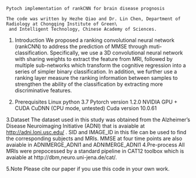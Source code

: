    Pytoch implementation of rankCNN for brain disease prognosis

    The code was written by Hezhe Qiao and Dr. Lin Chen, Department of Radiology at Chongqing Institute of Green\
     and Intelligent Technology, Chinese Academy of Sciences. 

1. Introduction
We proposed a ranking convolutional neural network (rankCNN) to address
the prediction of MMSE through muti-classification. Specifically, we use a 3D convolutional neural
network with sharing weights to extract the feature from MRI, followed by multiple sub-networks
which transform the cognitive regression into a series of simpler binary classification. In addition, we
further use a ranking layer measure the ranking information between samples to strengthen the ability
of the classification by extracting more discriminative features.
  
2. Prerequisites
Linux python 3.7 Pytorch version 1.2.0 NVIDIA GPU + CUDA CuDNN (CPU mode, untested) Cuda version 10.0.61
 

3.Dataset
The dataset used in this study was obtained from the Alzheimer’s Disease Neuroimaging Initiative (ADNI) that is avaiable at http://adni.loni.usc.edu/ .
SID and IMAGE_ID in this file can be used to find the corresponding subjects and MRIs.  MMSE at four time points are also avaiable in ADNIMERGE_ADNI1 and ADNIMERGE_ADNI1
4.Pre-process
All MRIs were prepocessed by a standard pipeline in CAT12 toolbox which is avaiable at http://dbm,neuro.uni-jena.de/cat/.

5.Note
Please cite our paper if you use this code in your own work.

